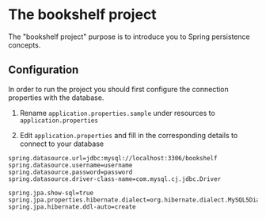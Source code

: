 # The bookshelf project

The "bookshelf project" purpose is to introduce you to Spring persistence concepts.

## Configuration

In order to run the project you should first configure the connection
properties with the database.

1. Rename `application.properties.sample` under resources to
   `application.properties`

2. Edit `application.properties` and fill in the corresponding details to
   connect to your database

```
spring.datasource.url=jdbc:mysql://localhost:3306/bookshelf
spring.datasource.username=username
spring.datasource.password=password
spring.datasource.driver-class-name=com.mysql.cj.jdbc.Driver

spring.jpa.show-sql=true
spring.jpa.properties.hibernate.dialect=org.hibernate.dialect.MySQL5Dialect
spring.jpa.hibernate.ddl-auto=create
```
